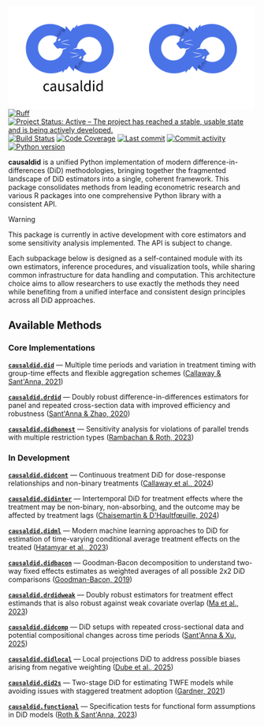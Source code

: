 <img src="docs/source/_static/causaldid-light.png#gh-light-mode-only" width="250" align="left" alt="causaldid logo"></img>
<img src="docs/source/_static/causaldid-dark.png#gh-dark-mode-only" width="250" align="left" alt="causaldid logo"></img>

[![Ruff](https://img.shields.io/endpoint?url=https://raw.githubusercontent.com/astral-sh/ruff/main/assets/badge/v2.json)](https://github.com/astral-sh/ruff)
[![Project Status: Active – The project has reached a stable, usable state and is being actively developed.](https://www.repostatus.org/badges/latest/active.svg)](https://www.repostatus.org/#active)
[![Build Status](https://github.com/jordandeklerk/causaldid/actions/workflows/test.yml/badge.svg)](https://github.com/jordandeklerk/causaldid/actions/workflows/test.yml)
[![Code Coverage](https://codecov.io/gh/jordandeklerk/causaldid/branch/main/graph/badge.svg)](https://codecov.io/gh/jordandeklerk/causaldid)
[![Last commit](https://img.shields.io/github/last-commit/jordandeklerk/causaldid)](https://github.com/jordandeklerk/causaldid/graphs/commit-activity)
[![Commit activity](https://img.shields.io/github/commit-activity/m/jordandeklerk/causaldid)](https://github.com/jordandeklerk/causaldid/graphs/commit-activity)
[![Python version](https://img.shields.io/badge/3.10%20%7C%203.11%20%7C%203.12%20%7C%203.13-blue?logo=python&logoColor=white)](https://www.python.org/)


__causaldid__ is a unified Python implementation of modern difference-in-differences (DiD) methodologies, bringing together the fragmented landscape of DiD estimators into a single, coherent framework. This package consolidates methods from leading econometric research and various R packages into one comprehensive Python library with a consistent API.

> [!WARNING]
> This package is currently in active development with core estimators and some sensitivity analysis implemented. The API is subject to change.

Each subpackage below is designed as a self-contained module with its own estimators, inference procedures, and visualization tools, while sharing common infrastructure for data handling and computation. This architecture choice aims to allow researchers to use exactly the methods they need while benefiting from a unified interface and consistent design principles across all DiD approaches.

## Available Methods

### Core Implementations

**[`causaldid.did`](https://github.com/jordandeklerk/causaldid/tree/main/causaldid/did)** — Multiple time periods and variation in treatment timing with group-time effects and flexible aggregation schemes ([Callaway & Sant'Anna, 2021](https://arxiv.org/pdf/1803.09015))

**[`causaldid.drdid`](https://github.com/jordandeklerk/causaldid/tree/main/causaldid/drdid)** — Doubly robust difference-in-differences estimators for panel and repeated cross-section data with improved efficiency and robustness ([Sant'Anna & Zhao, 2020](https://arxiv.org/pdf/1812.01723))

**[`causaldid.didhonest`](https://github.com/jordandeklerk/causaldid/tree/main/causaldid/didhonest)** — Sensitivity analysis for violations of parallel trends with multiple restriction types ([Rambachan & Roth, 2023](https://academic.oup.com/restud/article-abstract/90/5/2555/7039335?redirectedFrom=fulltext))

### In Development

**[`causaldid.didcont`](https://github.com/jordandeklerk/causaldid/tree/main/causaldid/didcont)** — Continuous treatment DiD for dose-response relationships and non-binary treatments ([Callaway et al., 2024](https://arxiv.org/pdf/2107.02637))

**[`causaldid.didinter`](https://github.com/jordandeklerk/causaldid/tree/main/causaldid/didinter)** — Intertemporal DiD for treatment effects where the treatment may be non-binary, non-absorbing, and the outcome may be affected by treatment lags ([Chaisemartin & D'Haultfœuille, 2024](https://arxiv.org/pdf/2007.04267))

**[`causaldid.didml`](https://github.com/jordandeklerk/causaldid/tree/main/causaldid/didml)** — Modern machine learning approaches to DiD for estimation of time-varying conditional average treatment effects on the treated ([Hatamyar et al., 2023](https://arxiv.org/pdf/2310.11962))

**[`causaldid.didbacon`](https://github.com/jordandeklerk/causaldid/tree/main/causaldid/didbacon)** — Goodman-Bacon decomposition to understand two-way fixed effects estimates as weighted averages of all possible 2x2 DiD comparisons ([Goodman-Bacon, 2019](https://cdn.vanderbilt.edu/vu-my/wp-content/uploads/sites/2318/2019/07/29170757/ddtiming_7_29_2019.pdf))

**[`causaldid.drdidweak`](https://github.com/jordandeklerk/causaldid/tree/main/causaldid/drdidweak)** — Doubly robust estimators for treatment effect estimands that is also robust against weak covariate overlap ([Ma et al., 2023](https://arxiv.org/pdf/2304.08974))

**[`causaldid.didcomp`](https://github.com/jordandeklerk/causaldid/tree/main/causaldid/didcomp)** — DiD setups with repeated cross-sectional data and potential compositional changes across time periods ([Sant'Anna & Xu, 2025](https://arxiv.org/pdf/2304.13925))

**[`causaldid.didlocal`](https://github.com/jordandeklerk/causaldid/tree/main/causaldid/didlocal)** — Local projections DiD to address possible biases arising from negative weighting ([Dube et al., 2025](https://www.nber.org/system/files/working_papers/w31184/w31184.pdf))

**[`causaldid.did2s`](https://github.com/jordandeklerk/causaldid/tree/main/causaldid/did2s)** — Two-stage DiD for estimating TWFE models while avoiding issues with staggered treatment adoption ([Gardner, 2021](https://jrgcmu.github.io/2sdd_current.pdf))

**[`causaldid.functional`](https://github.com/jordandeklerk/causaldid/tree/main/causaldid/functional)** — Specification tests for functional form assumptions in DiD models ([Roth & Sant'Anna, 2023](https://arxiv.org/pdf/2010.04814))
